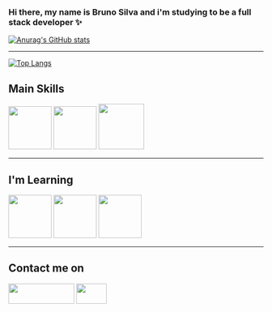 ### Hi there, my name is Bruno Silva and i'm studying to be a full stack developer ✨

[![Anurag's GitHub stats](https://github-readme-stats.vercel.app/api?username=brunobsilva&theme=tokyonight&hide=contribs)](https://github.com/bruno-bsilva)
<br><hr>
[![Top Langs](https://github-readme-stats.vercel.app/api/top-langs/?username=bruno-bsilva&theme=tokyonight)](https://github.com/bruno-bsilva)
<h2>Main Skills </h2>
<div style = "display: inline_block">  
<img  height= 85px; width = 85px; src="https://cdn.jsdelivr.net/gh/devicons/devicon/icons/html5/html5-original.svg"/>
<img  height= 85px; width = 85px; src="https://cdn.jsdelivr.net/gh/devicons/devicon/icons/css3/css3-original.svg" /> 
<img  height= 90px; width = 90px; src="https://cdn.jsdelivr.net/gh/devicons/devicon/icons/csharp/csharp-original.svg" />
<hr>
</div>
<h2>I'm Learning </h2>
<div style = "display: inline_block" >
<img height= 85px; width = 85px; src="https://cdn.jsdelivr.net/gh/devicons/devicon/icons/javascript/javascript-original.svg" />
 <img height= 85px; width = 85px; src="https://cdn.jsdelivr.net/gh/devicons/devicon/icons/php/php-original.svg" />
 <img height= 85px; width = 85px; src="https://cdn.jsdelivr.net/gh/devicons/devicon/icons/git/git-original.svg" />
          
          
</div>
<hr>
<div>
  <h2>Contact me on </h1>
 <a href = "https://www.linkedin.com/in/brunobsilva25/" target = "_blank" ><img  height= 40px; width = 130px; src="https://img.shields.io/badge/LinkedIn-0077B5?style=for-the-badge&logo=linkedin&logoColor=white"></a>
  <a href = "mailto:bruno.bsilva2503@gmail.com" target = "_blank" ><img  height= 40px; width = 60px; src="https://upload.wikimedia.org/wikipedia/commons/2/2e/Gmail_2020.png"></a>
</div>  


